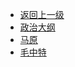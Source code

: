 * [返回上一级](/postgraduate/)
* [政治大纲](/postgraduate/political/principle.md)
* [马原](/postgraduate/political/PrinciplesOfMarxism/)
* [毛中特](/postgraduate/political/MaoZhongTe/)


 